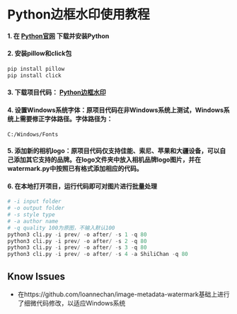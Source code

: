 # Python边框水印使用教程


#### 1. 在 <a href="https://www.python.org/" title="Python官网">Python官网</a> 下载并安装Python
 
#### 2. 安装pillow和click包
```python
pip install pillow
pip install click
```

#### 3. 下载项目代码：  <a href="https://github.com/ccccfys/python-border-watermark" title="Python边框水印">Python边框水印</a> 
#### 4. 设置Windows系统字体：原项目代码在非Windows系统上测试，Windows系统上需要修正字体路径。字体路径为：

```
C:/Windows/Fonts
```
#### 5. 添加新的相机logo：原项目代码仅支持佳能、索尼、苹果和大疆设备，可以自己添加其它支持的品牌。在logo文件夹中放入相机品牌logo图片，并在watermark.py中按照已有格式添加相应的代码。

#### 6. 在本地打开项目，运行代码即可对图片进行批量处理

```python
# -i input folder
# -o output folder
# -s style type
# -a author name
# -q quality 100为原图，不输入默认100
python3 cli.py -i prev/ -o after/ -s 1 -q 80
python3 cli.py -i prev/ -o after/ -s 2 -q 80
python3 cli.py -i prev/ -o after/ -s 3 -q 80
python3 cli.py -i prev/ -o after/ -s 4 -a ShiliChan -q 80
```

## Know Issues
- 在https://github.com/loannechan/image-metadata-watermark基础上进行了细微代码修改，以适应Windows系统
